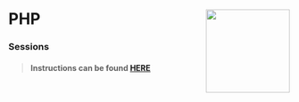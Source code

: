 # PHP <img align="right" src="https://github.com/Learning-Fuze/prototypes_C4.17/blob/assets/assets/images/logos/LF_LOGO.png?raw=true" width="150">
### Sessions

>#### Instructions can be found <a href="http://learning-fuze.github.io/prototypes_C4.17/#/PHP-Sessions" target="_blank">HERE</a>
